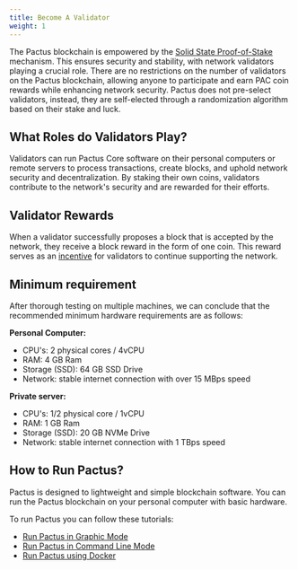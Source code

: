 ```yaml
---
title: Become A Validator
weight: 1
---
```


The Pactus blockchain is empowered by the
[Solid State Proof-of-Stake](/protocol/consensus/proof-of-stake) mechanism.
This ensures security and stability, with network validators playing a crucial role.
There are no restrictions on the number of validators on the Pactus blockchain,
allowing anyone to participate and earn PAC coin rewards while enhancing network security.
Pactus does not pre-select validators, instead,
they are self-elected through a randomization algorithm based on their stake and luck.

## What Roles do Validators Play?

Validators can run Pactus Core software on their personal computers or remote servers to process transactions, create blocks,
and uphold network security and decentralization.
By staking their own coins, validators contribute to the network's security and are rewarded for their efforts.

## Validator Rewards

When a validator successfully proposes a block that is accepted by the network,
they receive a block reward in the form of one coin.
This reward serves as an [incentive](/protocol/blockchain/incentive)
for validators to continue supporting the network.

## Minimum requirement

After thorough testing on multiple machines, we can conclude that
the recommended minimum hardware requirements are as follows:

**Personal Computer:**

- CPU's: 2 physical cores / 4vCPU
- RAM: 4 GB Ram
- Storage (SSD): 64 GB SSD Drive
- Network: stable internet connection with over 15 MBps speed

**Private server:**

- CPU's: 1/2 physical core / 1vCPU
- RAM: 1 GB Ram
- Storage (SSD): 20 GB NVMe Drive
- Network: stable internet connection with 1 TBps speed

## How to Run Pactus?

Pactus is designed to lightweight and simple blockchain software.
You can run the Pactus blockchain on your personal computer with basic hardware.

To run Pactus you can follow these tutorials:

- [Run Pactus in Graphic Mode](/get-started/pactus-gui)
- [Run Pactus in Command Line Mode](/get-started/pactus-daemon)
- [Run Pactus using Docker](/get-started/pactus-docker)
